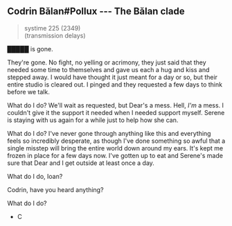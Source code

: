 ## Codrin Bălan#Pollux --- The Bălan clade

> systime 225 (2349)  
> (transmission delays)

█████ is gone.

They're gone. No fight, no yelling or acrimony, they just said that they needed some time to themselves and gave us each a hug and kiss and stepped away. I would have thought it just meant for a day or so, but their entire studio is cleared out. I pinged and they requested a few days to think before we talk.

What do I do? We'll wait as requested, but Dear's a mess. Hell, *I'm* a mess. I couldn't give it the support it needed when I needed support myself. Serene is staying with us again for a while just to help how she can.

What do I do? I've never gone through anything like this and everything feels so incredibly desperate, as though I've done something so awful that a single misstep will bring the entire world down around my ears. It's kept me frozen in place for a few days now. I've gotten up to eat and Serene's made sure that Dear and I get outside at least once a day.

What do I do, Ioan?

Codrin, have you heard anything?

What do I do?

- C
